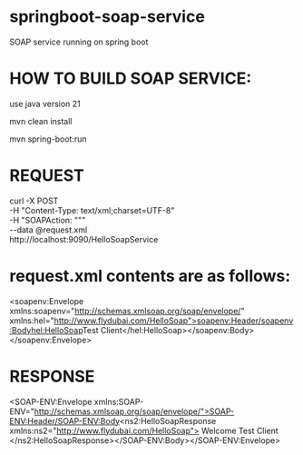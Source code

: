 # springboot-soap-service

SOAP service running on spring boot


# HOW TO BUILD SOAP SERVICE:

use java version 21

mvn clean install

mvn spring-boot:run


# REQUEST 

curl -X POST \
   -H "Content-Type: text/xml;charset=UTF-8" \
   -H "SOAPAction: \"\"" \
   --data @request.xml \
   http://localhost:9090/HelloSoapService
   
# request.xml contents are as follows:

<soapenv:Envelope xmlns:soapenv="http://schemas.xmlsoap.org/soap/envelope/"
                  xmlns:hel="http://www.flydubai.com/HelloSoap"><soapenv:Header/><soapenv:Body><hel:HelloSoap><ClientName>Test Client</ClientName></hel:HelloSoap></soapenv:Body>
</soapenv:Envelope>   
   
   
# RESPONSE

<SOAP-ENV:Envelope xmlns:SOAP-ENV="http://schemas.xmlsoap.org/soap/envelope/"><SOAP-ENV:Header/><SOAP-ENV:Body><ns2:HelloSoapResponse xmlns:ns2="http://www.flydubai.com/HelloSoap">
    <Response>Welcome Test Client</Response>
</ns2:HelloSoapResponse></SOAP-ENV:Body></SOAP-ENV:Envelope> 
